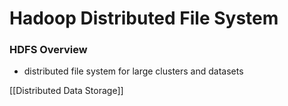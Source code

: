 # Hadoop Distributed File System
### HDFS Overview
+ distributed file system for large clusters and datasets


[[Distributed Data Storage]]
